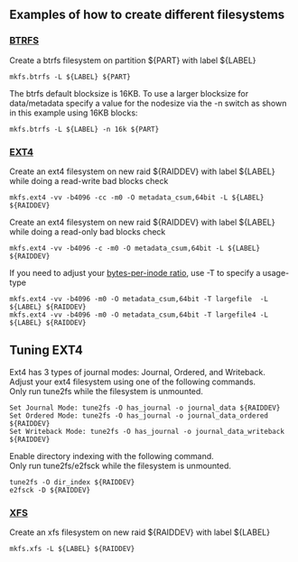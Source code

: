 ## Examples of how to create different filesystems

### [BTRFS](https://wiki.archlinux.org/index.php/Btrfs)
Create a btrfs filesystem on partition ${PART} with label ${LABEL}
```
mkfs.btrfs -L ${LABEL} ${PART}
```

The btrfs default blocksize is 16KB. To use a larger blocksize for data/metadata specify a value for the nodesize via the -n switch as shown in this example using 16KB blocks:
```
mkfs.btrfs -L ${LABEL} -n 16k ${PART}
```

### [EXT4](https://wiki.archlinux.org/index.php/ext4)
Create an ext4 filesystem on new raid ${RAIDDEV} with label ${LABEL} while doing a read-write bad blocks check
```
mkfs.ext4 -vv -b4096 -cc -m0 -O metadata_csum,64bit -L ${LABEL} ${RAIDDEV}
```

Create an ext4 filesystem on new raid ${RAIDDEV} with label ${LABEL} while doing a read-only bad blocks check
```
mkfs.ext4 -vv -b4096 -c -m0 -O metadata_csum,64bit -L ${LABEL} ${RAIDDEV}
```

If you need to adjust your [bytes-per-inode ratio](https://wiki.archlinux.org/index.php/ext4#Bytes-per-inode_ratio), use -T to specify a usage-type
```
mkfs.ext4 -vv -b4096 -m0 -O metadata_csum,64bit -T largefile  -L ${LABEL} ${RAIDDEV}
mkfs.ext4 -vv -b4096 -m0 -O metadata_csum,64bit -T largefile4 -L ${LABEL} ${RAIDDEV}
```

## Tuning EXT4
Ext4 has 3 types of journal modes: Journal, Ordered, and Writeback. \
Adjust your ext4 filesystem using one of the following commands. \
Only run tune2fs while the filesystem is unmounted.
```
Set Journal Mode: tune2fs -O has_journal -o journal_data ${RAIDDEV}
Set Ordered Mode: tune2fs -O has_journal -o journal_data_ordered ${RAIDDEV}
Set Writeback Mode: tune2fs -O has_journal -o journal_data_writeback ${RAIDDEV}
```
Enable directory indexing with the following command. \
Only run tune2fs/e2fsck while the filesystem is unmounted.
```
tune2fs -O dir_index ${RAIDDEV}
e2fsck -D ${RAIDDEV}
```

### [XFS](https://wiki.archlinux.org/index.php/XFS)
Create an xfs filesystem on new raid ${RAIDDEV} with label ${LABEL}
```
mkfs.xfs -L ${LABEL} ${RAIDDEV}
```

